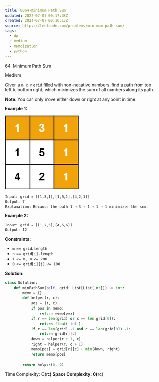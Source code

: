 ```yaml
---
title: 0064-Minimum Path Sum
updated: 2022-07-07 00:17:38Z
created: 2022-07-07 00:16:13Z
source: https://leetcode.com/problems/minimum-path-sum/
tags:
  - dp
  - medium
  - memoization
  - python
---
```


64\. Minimum Path Sum

Medium

Given a `m x n` `grid` filled with non-negative numbers, find a path from top left to bottom right, which minimizes the sum of all numbers along its path.

**Note:** You can only move either down or right at any point in time.

**Example 1:**

![](../_resources/minpath_a849a58a4ae34751b30760b8c2df5591.jpg)

```
Input: grid = [[1,3,1],[1,5,1],[4,2,1]]
Output: 7
Explanation: Because the path 1 → 3 → 1 → 1 → 1 minimizes the sum.

```

**Example 2:**

```
Input: grid = [[1,2,3],[4,5,6]]
Output: 12

```

**Constraints:**

- `m == grid.length`
- `n == grid[i].length`
- `1 <= m, n <= 200`
- `0 <= grid[i][j] <= 100`

**Solution:**
```python
class Solution:
    def minPathSum(self, grid: List[List[int]]) -> int:
        memo = {}
        def helper(r, c):
            pos = (r, c)
            if pos in memo:
                return memo[pos]
            if r == len(grid) or c == len(grid[0]):
                return float('inf')
            if r == len(grid) -1 and c == len(grid[0]) -1:
                return grid[r][c]
            down = helper(r + 1, c)
            right = helper(r, c + 1)
            memo[pos] = grid[r][c] + min(down, right)
            return memo[pos]
        
        return helper(0, 0)
```
Time Complexity: O(r**c)
Space Complexity: O(r**c)